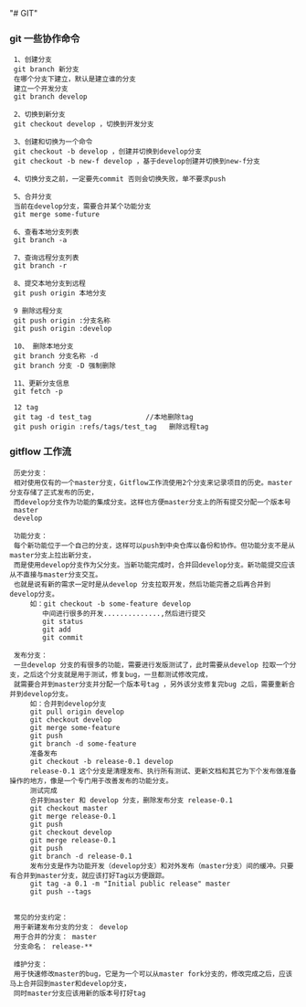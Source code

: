 "# GIT"

### git 一些协作命令
     1、创建分支
     git branch 新分支
     在哪个分支下建立，默认是建立谁的分支
     建立一个开发分支
     git branch develop

     2、切换到新分支
     git checkout develop ，切换到开发分支

     3、创建和切换为一个命令
     git checkout -b develop ，创建并切换到develop分支
     git checkout -b new-f develop ，基于develop创建并切换到new-f分支

     4、切换分支之前，一定要先commit 否则会切换失败，单不要求push

     5、合并分支
     当前在develop分支，需要合并某个功能分支
     git merge some-future

     6、查看本地分支列表
     git branch -a

     7、查询远程分支列表
     git branch -r

     8、提交本地分支到远程
     git push origin 本地分支

     9 删除远程分支
     git push origin :分支名称
     git push origin :develop

     10、 删除本地分支
     git branch 分支名称 -d
     git branch 分支 -D 强制删除

     11、更新分支信息
     git fetch -p
     
     12 tag
     git tag -d test_tag　　　　　　　　//本地删除tag
     git push origin :refs/tags/test_tag   删除远程tag

### gitflow 工作流
     历史分支：
     相对使用仅有的一个master分支，Gitflow工作流使用2个分支来记录项目的历史。master分支存储了正式发布的历史，
     而develop分支作为功能的集成分支。这样也方便master分支上的所有提交分配一个版本号
     master
     develop

     功能分支：
     每个新功能位于一个自己的分支，这样可以push到中央仓库以备份和协作。但功能分支不是从master分支上拉出新分支，
     而是使用develop分支作为父分支。当新功能完成时，合并回develop分支。新功能提交应该从不直接与master分支交互。
     也就是说有新的需求一定时是从develop 分支拉取开发，然后功能完善之后再合并到develop分支。
         如：git checkout -b some-feature develop
            中间进行很多的开发..............,然后进行提交
            git status
            git add
            git commit

     发布分支：
     一旦develop 分支的有很多的功能，需要进行发版测试了，此时需要从develop 拉取一个分支，之后这个分支就是用于测试，修复bug，一旦都测试修改完成，
     就需要合并到master分支并分配一个版本号tag ，另外该分支修复完bug 之后，需要重新合并到develop分支。
         如：合并到develop分支
         git pull origin develop
         git checkout develop
         git merge some-feature
         git push
         git branch -d some-feature
         准备发布
         git checkout -b release-0.1 develop
         release-0.1 这个分支是清理发布、执行所有测试、更新文档和其它为下个发布做准备操作的地方，像是一个专门用于改善发布的功能分支。
         测试完成
         合并到master 和 develop 分支，删除发布分支 release-0.1
         git checkout master
         git merge release-0.1
         git push
         git checkout develop
         git merge release-0.1
         git push
         git branch -d release-0.1
         发布分支是作为功能开发（develop分支）和对外发布（master分支）间的缓冲。只要有合并到master分支，就应该打好Tag以方便跟踪。
         git tag -a 0.1 -m "Initial public release" master
         git push --tags


     常见的分支约定：
     用于新建发布分支的分支： develop
     用于合并的分支： master
     分支命名： release-**

     维护分支：
     用于快速修改master的bug，它是为一个可以从master fork分支的，修改完成之后，应该马上合并回到master和develop分支，
     同时master分支应该用新的版本号打好tag







